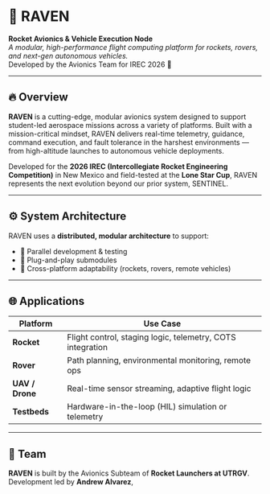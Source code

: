 # 🦅 RAVEN  
**Rocket Avionics & Vehicle Execution Node**  
*A modular, high-performance flight computing platform for rockets, rovers, and next-gen autonomous vehicles.*  
Developed by the Avionics Team for IREC 2026 🚀

---

## 🔥 Overview

**RAVEN** is a cutting-edge, modular avionics system designed to support student-led aerospace missions across a variety of platforms. Built with a mission-critical mindset, RAVEN delivers real-time telemetry, guidance, command execution, and fault tolerance in the harshest environments — from high-altitude launches to autonomous vehicle deployments.

Developed for the **2026 IREC (Intercollegiate Rocket Engineering Competition)** in New Mexico and field-tested at the **Lone Star Cup**, RAVEN represents the next evolution beyond our prior system, SENTINEL.

---

## ⚙️ System Architecture

RAVEN uses a **distributed, modular architecture** to support:

- 🚀 Parallel development & testing  
- 🔧 Plug-and-play submodules  
- 🧠 Cross-platform adaptability (rockets, rovers, remote vehicles)  

---

## 🌐 Applications

| Platform     | Use Case                                                           |
|--------------|--------------------------------------------------------------------|
| **Rocket**   | Flight control, staging logic, telemetry, COTS integration         |
| **Rover**    | Path planning, environmental monitoring, remote ops               |
| **UAV / Drone** | Real-time sensor streaming, adaptive flight logic               |
| **Testbeds** | Hardware-in-the-loop (HIL) simulation or telemetry                 |

---

## 🤝 Team

**RAVEN** is built by the Avionics Subteam of **Rocket Launchers at UTRGV**.  
Development led by **Andrew Alvarez**,




